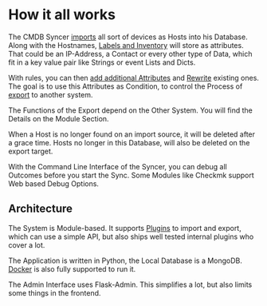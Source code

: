 # How it all works

The CMDB Syncer [imports](import.md) all sort of devices as Hosts into his Database. Along with the Hostnames, [Labels and Inventory](host_labels_inventory.md) will store as attributes. That could be an IP-Address, a Contact or every other type of Data, which fit in a key value pair like Strings or event Lists and Dicts.

With rules, you can then [add additional Attributes](custom_attributes.md) and [Rewrite](rewrite_attributes.md) existing ones. The goal is to use this Attributes as Condition, to control the Process of [export](export.md) to another system.

The Functions of the Export depend on the Other System. You will find the Details on the Module Section.

When a Host is no longer found on an import source, it will be deleted after a grace time. Hosts no longer in this Database, will also be deleted on the export target.


With the Command Line Interface of the Syncer, you can debug all Outcomes before you start the Sync. Some Modules like Checkmk support Web based Debug Options.

## Architecture

The System is Module-based. It supports [Plugins](../advanced/own_plugins.md) to import and export, which can use a simple API, but also ships well tested internal plugins who cover a lot.

The Application is written in Python, the Local Database is a MongoDB. [Docker](setup_docker.md) is also fully supported to run it.

The Admin Interface uses Flask-Admin. This simplifies a lot, but also limits some things in the frontend.